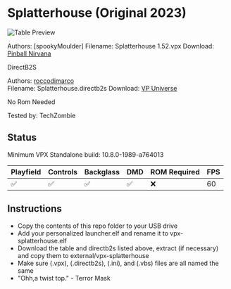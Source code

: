 # Splatterhouse (Original 2023)

![Table Preview](https://pinballnirvana.com/forums/attachments/sh-jpg.36091/)

Authors: [spookyMoulder]
Filename: Splatterhouse 1.52.vpx
Download: [Pinball Nirvana](https://pinballnirvana.com/forums/resources/splatterhouse-original.8071/)

DirectB2S

Authors: [roccodimarco](https://vpuniverse.com/profile/15135-roccodimarco/)  
Filename: Splatterhouse.directb2s
Download: [VP Universe](https://vpuniverse.com/files/file/14131-splatterhouse-backglass/)

No Rom Needed

Tested by: TechZombie

## Status 

Minimum VPX Standalone build: 10.8.0-1989-a764013

| Playfield | Controls | Backglass | DMD | ROM Required | FPS | 
|-----------|----------|-----------|-----|--------------|-----|
| :white_check_mark: | :white_check_mark: | :white_check_mark: | :white_check_mark: | :x: | 60 |

## Instructions

- Copy the contents of this repo folder to your USB drive
- Add your personalized launcher.elf and rename it to vpx-splatterhouse.elf
- Download the table and directb2s listed above, extract (if necessary) and copy them to external/vpx-splatterhouse
- Make sure (.vpx), (.directb2s), (.ini), and (.vbs) files are all named the same
- "Ohh,a twist top." - Terror Mask
